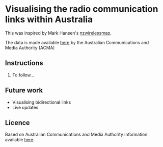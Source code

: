 # Visualising the radio communication links within Australia

This was inspired by Mark Hansen's [nzwirelessmap](https://github.com/mhansen/nzwirelessmap).

The data is made available [here](http://www.acma.gov.au/Industry/Spectrum/Radiocomms-licensing/Register-of-radiocommunications-licences/radiocomms-licence-data) by the Australian Communications and Media Authority (ACMA)

## Instructions

1. To follow...

## Future work

* Visualising bidirectional links
* Live updates

## Licence
Based on Australian Communications and Media Authority information available [here](http://www.acma.gov.au/Industry/Spectrum/Radiocomms-licensing/Register-of-radiocommunications-licences/radiocomms-licence-data).
